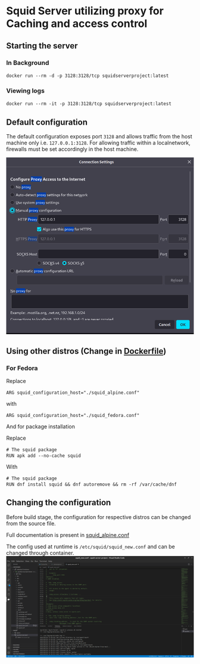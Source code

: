 # Squid Server utilizing proxy for Caching and access control

## Starting the server
### In Background
    docker run --rm -d -p 3128:3128/tcp squidserverproject:latest
### Viewing logs
    docker run --rm -it -p 3128:3128/tcp squidserverproject:latest
    

## Default configuration
The default configuration exposes port `3128` and allows traffic from the host machine only i.e. `127.0.0.1:3128`. For allowing traffic within a localnetwork, firewalls must be set accordingly in the host machine.

![Firefox Screenshot](images/firefox_proxy.png)

## Using other distros (Change in [Dockerfile](./Dockerfile))

### For Fedora

Replace 
    
    ARG squid_configuration_host="./squid_alpine.conf"

with

    ARG squid_configuration_host="./squid_fedora.conf"

And for package installation

Replace 

    # The squid package
    RUN apk add --no-cache squid

With

    # The squid package
    RUN dnf install squid && dnf autoremove && rm -rf /var/cache/dnf


## Changing the configuration
Before build stage, the configuration for respective distros can be changed from the source file.

Full documentation is present in [squid_alpine.conf](./squid_alpine.conf)

The config used at runtime is `/etc/squid/squid_new.conf` and can be changed through container.
![Changing Configuration Screenshot](./images/changing_config.png)
